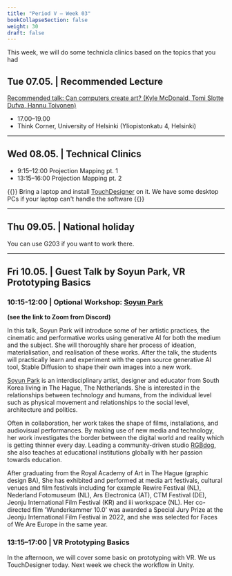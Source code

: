 ```yaml
---
title: "Period V – Week 03"
bookCollapseSection: false
weight: 30
draft: false
---
```


This week, we will do some technicla clinics based on the topics that you had 

## Tue 07.05. | Recommended Lecture

[Recommended talk: Can computers create art? (Kyle McDonald, Tomi Slotte Dufva, Hannu Toivonen)](https://creativetechnologies.aalto.fi/)
- 17.00–19.00
- Think Corner, University of Helsinki (Yliopistonkatu 4, Helsinki)


---

## Wed 08.05. | Technical Clinics

- 9:15–12:00 Projection Mapping pt. 1
- 13:15–16:00 Projection Mapping pt. 2

{{<hint>}}
Bring a laptop and install [TouchDesigner](https://derivative.ca/download) on it. We have some desktop PCs if your laptop can't handle the software
{{</hint>}}

---

## Thu 09.05. | National holiday

You can use G203 if you want to work there.

---

## Fri 10.05. | Guest Talk by Soyun Park, VR Prototyping Basics

### 10:15-12:00 | Optional Workshop: [Soyun Park](https://soyunparrrk.com/about/)  
**(see the link to Zoom from Discord)**

In this talk, Soyun Park will introduce some of her artistic practices, the cinematic and performative works using generative AI for both the medium and the subject. She will thoroughly share her process of ideation, materialisation, and realisation of these works. After the talk, the students will practically learn and experiment with the open source generative AI tool, Stable Diffusion to shape their own images into a new work.

[Soyun Park](https://soyunparrrk.com/about/) is an interdisciplinary artist, designer and educator from South Korea living in The Hague, The Netherlands. She is interested in the relationships between technology and humans, from the individual level such as physical movement and relationships to the social level, architecture and politics.

Often in collaboration, her work takes the shape of films, installations, and audiovisual performances. By making use of new media and technology, her work investigates the border between the digital world and reality which is getting thinner every day. Leading a community-driven studio [RGBdog](https://rgbdog.studio/), she also teaches at educational institutions globally with her passion towards education.

After graduating from the Royal Academy of Art in The Hague (graphic design BA), She has exhibited and performed at media art festivals, cultural venues and film festivals including for example Rewire Festival (NL), Nederland Fotomuseum (NL), Ars Electronica (AT), CTM Festival (DE), Jeonju International Film Festival (KR) and iii workspace (NL). Her co-directed film 'Wunderkammer 10.0' was awarded a Special Jury Prize at the Jeonju International Film Festival in 2022, and she was selected for Faces of We Are Europe in the same year.

### 13:15–17:00 | VR Prototyping Basics

In the afternoon, we will cover some basic on prototyping with VR. We us TouchDesigner today. Next week we check the workflow in Unity.